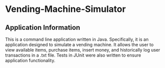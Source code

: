 # Vending-Machine-Simulator

## Application Information
This is a command line application written in Java. Specifically, it is an application designed to simulate a vending machine. It allows the user to view available items, purchase items, insert money, and historically log user transactions in a .txt file. Tests in JUnit were also written to ensure application functionality.
